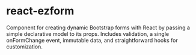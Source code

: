 # react-ezform
Component for creating dynamic Bootstrap forms with React by passing a simple declarative model to its props. Includes validation, a single onFormChange event, immutable data, and straightforward hooks for customization.
